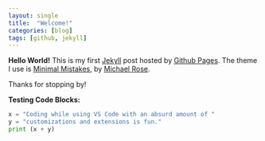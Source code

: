 ```yaml
---
layout: single
title:  "Welcome!"
categories: [blog]
tags: [github, jekyll]
---
```

**Hello World!** 
This is my first [Jekyll](https://jekyllrb.com/) post hosted by [Github Pages](https://pages.github.com/). The theme I use is [Minimal Mistakes](https://mmistakes.github.io/minimal-mistakes/), by [Michael Rose](https://twitter.com/mmistakes).

Thanks for stopping by!

**Testing Code Blocks:**
```python
x = "Coding while using VS Code with an absurd amount of "
y = "customizations and extensions is fun."
print (x + y)
```